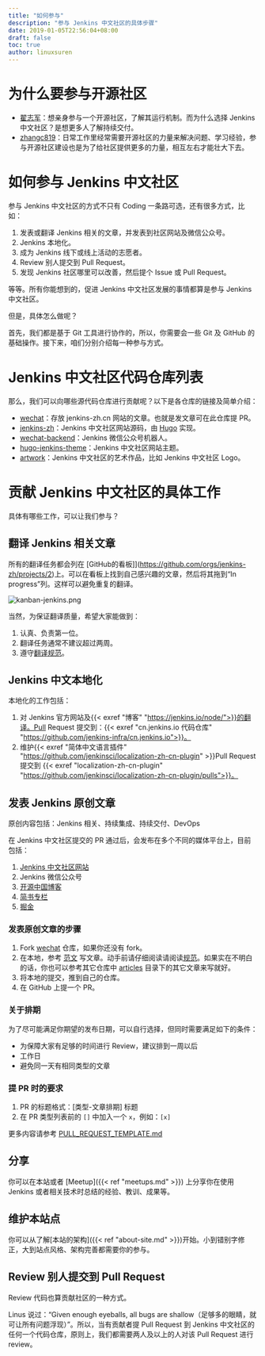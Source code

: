 ```yaml
---
title: "如何参与"
description: "参与 Jenkins 中文社区的具体步骤"
date: 2019-01-05T22:56:04+08:00
draft: false
toc: true
author: linuxsuren
---
```

# 为什么要参与开源社区

* [翟志军](https://github.com/zacker330)：想亲身参与一个开源社区，了解其运行机制。而为什么选择 Jenkins 中文社区？是想更多人了解持续交付。
* [zhangc819](https://github.com/zhangc819)：日常工作里经常需要开源社区的力量来解决问题、学习经验，参与开源社区建设也是为了给社区提供更多的力量，相互左右才能壮大下去。

# 如何参与 Jenkins 中文社区

参与 Jenkins 中文社区的方式不只有 Coding 一条路可选，还有很多方式，比如：

1. 发表或翻译 Jenkins 相关的文章，并发表到社区网站及微信公众号。
1. Jenkins 本地化。
1. 成为 Jenkins 线下或线上活动的志愿者。
1. Review 别人提交到 Pull Request。
1. 发现 Jenkins 社区哪里可以改善，然后提个 Issue 或 Pull Request。

等等。所有你能想到的，促进 Jenkins 中文社区发展的事情都算是参与 Jenkins 中文社区。

但是，具体怎么做呢？

首先，我们都是基于 Git 工具进行协作的，所以，你需要会一些 Git 及 GitHub 的基础操作。接下来，咱们分别介绍每一种参与方式。

# Jenkins 中文社区代码仓库列表
那么，我们可以向哪些源代码仓库进行贡献呢？以下是各仓库的链接及简单介绍：

* [wechat](https://github.com/jenkins-infra/wechat)：存放 jenkins-zh.cn 网站的文章。也就是发文章可在此仓库提 PR。
* [jenkins-zh](https://github.com/jenkins-zh/jenkins-zh/)：Jenkins 中文社区网站源码，由 [Hugo](https://github.com/gohugoio/hugo) 实现。
* [wechat-backend](https://github.com/jenkins-zh/wechat-backend)：Jenkins 微信公众号机器人。
* [hugo-jenkins-theme](https://github.com/jenkins-zh/hugo-jenkins-theme)：Jenkins 中文社区网站主题。
* [artwork](https://github.com/jenkins-zh/artwork)：Jenkins 中文社区的艺术作品，比如 Jenkins 中文社区 Logo。

# 贡献 Jenkins 中文社区的具体工作
具体有哪些工作，可以让我们参与？

## 翻译 Jenkins 相关文章
所有的翻译任务都会列在 [GitHub的看板]](https://github.com/orgs/jenkins-zh/projects/2)上。可以在看板上找到自己感兴趣的文章，然后将其拖到“In progress”列。这样可以避免重复的翻译。

![kanban-jenkins.png](/images/kanban-jenkins.png)

当然，为保证翻译质量，希望大家能做到：

1. 认真、负责第一位。
1. 翻译任务通常不建议超过两周。
1. 遵守[翻译规范](https://github.com/jenkinsci/localization-zh-cn-plugin/blob/master/specification.md)。

## Jenkins 中文本地化
本地化的工作包括：

1. 对 Jenkins 官方网站及{{< exref "博客" "https://jenkins.io/node/">}}的翻译。Pull Request 提交到：{{< exref "cn.jenkins.io 代码仓库" "https://github.com/jenkins-infra/cn.jenkins.io">}}。
1. 维护{{< exref "简体中文语言插件" "https://github.com/jenkinsci/localization-zh-cn-plugin" >}}Pull Request 提交到 {{< exref "localization-zh-cn-plugin" "https://github.com/jenkinsci/localization-zh-cn-plugin/pulls">}}。

## 发表 Jenkins 原创文章
原创内容包括：Jenkins 相关、持续集成、持续交付、DevOps

在 Jenkins 中文社区提交的 PR 通过后，会发布在多个不同的媒体平台上，目前包括：

1. [Jenkins 中文社区网站](https://jenkins-zh.cn/)
2. Jenkins 微信公众号
3. [开源中国博客](https://my.oschina.net/jenkinszh)
4. [简书专栏](https://www.jianshu.com/c/b34c41b2f68f)
5. [掘金](https://juejin.im/user/5caa989b5188254418337798/posts)

### 发表原创文章的步骤

1. Fork [wechat](https://github.com/jenkins-infra/wechat) 仓库，如果你还没有 fork。
2. 在本地，参考 [范文](https://github.com/jenkins-infra/wechat/blob/master/articles/sample.md) 写文章。动手前请仔细阅读请阅读[规范](https://github.com/jenkins-infra/wechat/blob/master/articles/README.md)。如果实在不明白的话，你也可以参考其它仓库中 [articles](https://github.com/jenkins-infra/wechat/tree/master/articles) 目录下的其它文章来写就好。
3. 将本地的提交，推到自己的仓库。
4. 在 GitHub 上提一个 PR。

### 关于排期
为了尽可能满足你期望的发布日期，可以自行选择，但同时需要满足如下的条件：

* 为保障大家有足够的时间进行 Review，建议排到一周以后
* 工作日
* 避免同一天有相同类型的文章

### 提 PR 时的要求
1. PR 的标题格式：[类型-文章排期] 标题
2. 在 PR 类型列表前的 `[]` 中加入一个 `x`，例如：`[x]`

更多内容请参考 [PULL_REQUEST_TEMPLATE.md](https://github.com/jenkins-infra/wechat/blob/master/.github/PULL_REQUEST_TEMPLATE.md)

## 分享

你可以在本站或者 [Meetup]({{< ref "meetups.md" >}}) 上分享你在使用 Jenkins 或者相关技术时总结的经验、教训、成果等。

## 维护本站点

你可以从了解[本站的架构]({{< ref "about-site.md" >}})开始。小到错别字修正，大到站点风格、架构完善都需要你的参与。

## Review 别人提交到 Pull Request
Review 代码也算贡献社区的一种方式。

Linus 说过：“Given enough eyeballs, all bugs are shallow（足够多的眼睛，就可让所有问题浮现）”。所以，当有贡献者提 Pull Request 到 Jenkins 中文社区的任何一个代码仓库，原则上，我们都需要两人及以上的人对该 Pull Request 进行 review。
